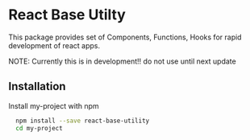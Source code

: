 # React Base Utilty

This package provides set of Components, Functions, Hooks for rapid development of react apps.

NOTE: Currently this is in development!! do not use until next update

## Installation

Install my-project with npm

```bash
  npm install --save react-base-utility
  cd my-project
```
